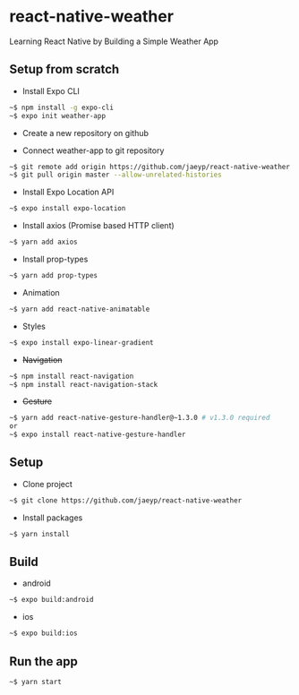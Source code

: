 # react-native-weather
Learning React Native by Building a Simple Weather App

## Setup from scratch
* Install Expo CLI
```bash
~$ npm install -g expo-cli
~$ expo init weather-app
```
* Create a new repository on github  

* Connect weather-app to git repository
```bash
~$ git remote add origin https://github.com/jaeyp/react-native-weather  
~$ git pull origin master --allow-unrelated-histories  
```

* Install Expo Location API
```bash
~$ expo install expo-location
```

* Install axios (Promise based HTTP client)
```bash
~$ yarn add axios
```

* Install prop-types
```bash
~$ yarn add prop-types
```

* Animation
```bash
~$ yarn add react-native-animatable
```

* Styles
```bash
~$ expo install expo-linear-gradient
```

* ~~Navigation~~
```bash
~$ npm install react-navigation
~$ npm install react-navigation-stack
```

* ~~Gesture~~
```bash
~$ yarn add react-native-gesture-handler@~1.3.0 # v1.3.0 required
or
~$ expo install react-native-gesture-handler
```

## Setup
* Clone project
```bash
~$ git clone https://github.com/jaeyp/react-native-weather
```

* Install packages
```bash
~$ yarn install
```

## Build
* android
```bash
~$ expo build:android
```

* ios
```bash
~$ expo build:ios
```

## Run the app
```bash
~$ yarn start
```
